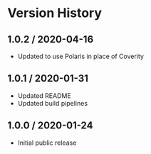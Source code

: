 # Version History

## 1.0.2 / 2020-04-16

- Updated to use Polaris in place of Coverity

## 1.0.1 / 2020-01-31

- Updated README
- Updated build pipelines

## 1.0.0 / 2020-01-24

- Initial public release
